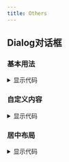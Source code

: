 ```yaml
---
title: Others
---
```


## Dialog对话框

### 基本用法

<dialog-base style="margin-top:24px" />

<details>
  <summary>显示代码</summary>

  <<< @/docs/.vuepress/documents/dialog/base.md
</details>

### 自定义内容

<dialog-diy style="margin-top:24px" />

<details>
  <summary>显示代码</summary>

  <<< @/docs/.vuepress/documents/dialog/diy.md
</details>

### 居中布局

<dialog-center style="margin-top:24px" />

<details>
  <summary>显示代码</summary>

  <<< @/docs/.vuepress/documents/dialog/center.md
</details>
